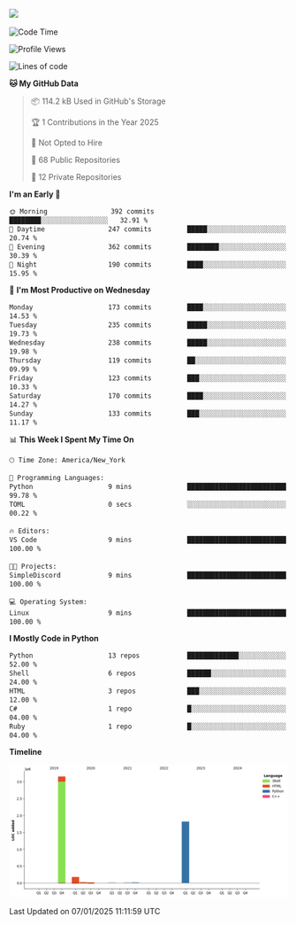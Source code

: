 
![](https://hit.yhype.me/github/profile?user_id=44564111)
<!--START_SECTION:waka-->
![Code Time](http://img.shields.io/badge/Code%20Time-24%20hrs%2049%20mins-blue)

![Profile Views](http://img.shields.io/badge/Profile%20Views-0-blue)

![Lines of code](https://img.shields.io/badge/From%20Hello%20World%20I%27ve%20Written-5.2%20million%20lines%20of%20code-blue)

**🐱 My GitHub Data** 

> 📦 114.2 kB Used in GitHub's Storage 
 > 
> 🏆 1 Contributions in the Year 2025
 > 
> 🚫 Not Opted to Hire
 > 
> 📜 68 Public Repositories 
 > 
> 🔑 12 Private Repositories 
 > 
**I'm an Early 🐤** 

```text
🌞 Morning                392 commits         ████████░░░░░░░░░░░░░░░░░   32.91 % 
🌆 Daytime                247 commits         █████░░░░░░░░░░░░░░░░░░░░   20.74 % 
🌃 Evening                362 commits         ████████░░░░░░░░░░░░░░░░░   30.39 % 
🌙 Night                  190 commits         ████░░░░░░░░░░░░░░░░░░░░░   15.95 % 
```
📅 **I'm Most Productive on Wednesday** 

```text
Monday                   173 commits         ████░░░░░░░░░░░░░░░░░░░░░   14.53 % 
Tuesday                  235 commits         █████░░░░░░░░░░░░░░░░░░░░   19.73 % 
Wednesday                238 commits         █████░░░░░░░░░░░░░░░░░░░░   19.98 % 
Thursday                 119 commits         ██░░░░░░░░░░░░░░░░░░░░░░░   09.99 % 
Friday                   123 commits         ███░░░░░░░░░░░░░░░░░░░░░░   10.33 % 
Saturday                 170 commits         ████░░░░░░░░░░░░░░░░░░░░░   14.27 % 
Sunday                   133 commits         ███░░░░░░░░░░░░░░░░░░░░░░   11.17 % 
```


📊 **This Week I Spent My Time On** 

```text
🕑︎ Time Zone: America/New_York

💬 Programming Languages: 
Python                   9 mins              █████████████████████████   99.78 % 
TOML                     0 secs              ░░░░░░░░░░░░░░░░░░░░░░░░░   00.22 % 

🔥 Editors: 
VS Code                  9 mins              █████████████████████████   100.00 % 

🐱‍💻 Projects: 
SimpleDiscord            9 mins              █████████████████████████   100.00 % 

💻 Operating System: 
Linux                    9 mins              █████████████████████████   100.00 % 
```

**I Mostly Code in Python** 

```text
Python                   13 repos            █████████████░░░░░░░░░░░░   52.00 % 
Shell                    6 repos             ██████░░░░░░░░░░░░░░░░░░░   24.00 % 
HTML                     3 repos             ███░░░░░░░░░░░░░░░░░░░░░░   12.00 % 
C#                       1 repo              █░░░░░░░░░░░░░░░░░░░░░░░░   04.00 % 
Ruby                     1 repo              █░░░░░░░░░░░░░░░░░░░░░░░░   04.00 % 
```



**Timeline**

![Lines of Code chart](https://raw.githubusercontent.com/Vault108/Vault108/main/assets/bar_graph.png)


 Last Updated on 07/01/2025 11:11:59 UTC
<!--END_SECTION:waka-->
